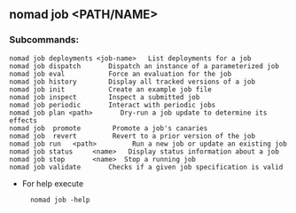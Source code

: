 
## nomad job <subcommands>  <PATH/NAME>

### Subcommands:

    nomad job deployments <job-name>   List deployments for a job
    nomad job dispatch       Dispatch an instance of a parameterized job
    nomad job eval           Force an evaluation for the job
    nomad job history        Display all tracked versions of a job
    nomad job init           Create an example job file
    nomad job inspect        Inspect a submitted job
    nomad job periodic       Interact with periodic jobs
    nomad job plan <path>       Dry-run a job update to determine its effects
    nomad job  promote        Promote a job's canaries
    nomad job  revert         Revert to a prior version of the job
    nomad job run   <path>         Run a new job or update an existing job
    nomad job status     <name>   Display status information about a job
    nomad job stop       <name>  Stop a running job
    nomad job validate       Checks if a given job specification is valid


- For help execute  

        nomad job -help 
